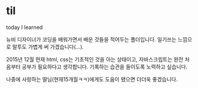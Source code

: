 # til
today I learned

뉴비 디자이너가 코딩을 배워가면서 배운 것들을 적어두는 폴더입니다.
일기쓰는 느낌으로 말투도 가볍게 써 가겠습니다(...).

2015년 12월 현재 html, css는 기초적인 것을 아는 상태이고, 자바스크립트는 완전 처음부터 공부가 필요하다고 생각합니다.
기록하는 습관을 들이도록 노력하고 싶습니다.

나중에 사랑하는 딸님(현재15개월ㅋㅋ)에게도 도움이 됐으면 더더욱 좋겠습니다.
